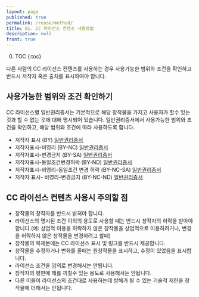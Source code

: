 ```yaml
---
layout: page
published: true
permalink: /reuse/method/
title: 01. CC 라이선스 컨텐츠 사용방법
description: null
front: true
---
```



0. TOC
{:toc}

다른 사람의 CC 라이선스 컨텐츠를 사용하는 경우 사용가능한 범위와 조건을 확인하고 반드시 저작자 혹은 출처를 표시하여야 합니다.

## 사용가능한 범위와 조건 확인하기

CC 라이선스별 일반권리증서는 기본적으로 해당 창작물을 가지고 사용자가 할수 있는 것과 할 수 없는 것에 대해 명시되어 있습니다. 일반권리증서에서 사용가능한 범위와 조건을 확인하고, 해당 범위와 조건에 따라 사용하도록 합니다.

- 저작자 표시 (BY) [일반권리증서](http://creativecommons.org/licenses/by-sa/2.0/kr/) 
- 저작자표시-비영리 (BY-NC) [일반권리증서](http://creativecommons.org/licenses/by-nc/2.0/kr/)
- 저작자표시-변경금지 (BY-SA) [일반권리증서](http://creativecommons.org/licenses/by-sa/2.0/kr/)
- 저작자표시-동일조건변경허락 (BY-ND) [일반권리증서](http://creativecommons.org/licenses/by-nd/2.0/kr/)
- 저작자표시-비영리-동일조건 변경 허락 (BY-NC-SA) [일반권리증서](http://creativecommons.org/licenses/by-nc-sa/2.0/kr/)
- 저작자 표시- 비영리-변경금지 (BY-NC-ND) [일반권리증서](http://creativecommons.org/licenses/by-nc-nd/2.0/kr/) 

## CC 라이선스 컨텐츠 사용시 주의할 점

- 창작물의 창작자를 반드시 밝혀야 합니다.
- 라이선스의 명시된 조건 이외의 용도로 사용할 때는 반드시 창작자의 허락을 받아야 합니다.(예: 상업적 이용을 허락하지 않은 창작물을 상업적으로 이용하려거나, 변경을 허락하지 않은 창작물을 변경하려고 할때)
- 창작물의 복제본에는 CC 라이선스 표시 및 링크를 반드시 제공합니다.
- 창작물을 수정하거나 변화를 줄때는 원창작물을 표시하고, 수정이 있었음을 표시합니다.
- 라이선스 조건을 임의로 변경해서는 안됩니다.
- 창작자의 평판에 해를 끼칠수 있는 용도로 사용해서는 안됩니다.
- 다른 이들이 라이선스의 조건대로 사용하는데 방해가 될 수 있는 기술적 제한을 창작물에 더해서는 안됩니다.
